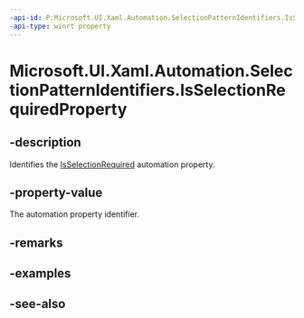 ```yaml
---
-api-id: P:Microsoft.UI.Xaml.Automation.SelectionPatternIdentifiers.IsSelectionRequiredProperty
-api-type: winrt property
---
```


<!-- Property syntax
public Windows.UI.Xaml.Automation.AutomationProperty IsSelectionRequiredProperty { get; }
-->

# Microsoft.UI.Xaml.Automation.SelectionPatternIdentifiers.IsSelectionRequiredProperty

## -description
Identifies the [IsSelectionRequired](../microsoft.ui.xaml.automation.provider/iselectionprovider_isselectionrequired.md) automation property.

## -property-value
The automation property identifier.

## -remarks

## -examples

## -see-also

